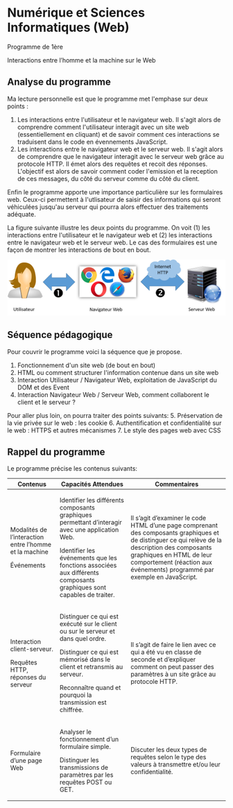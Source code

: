 # Numérique et Sciences Informatiques (Web)

Programme de 1ère 

Interactions entre l’homme et la machine sur le Web

## Analyse du programme

Ma lecture personnelle est que le programme met l'emphase sur deux points :
1. Les interactions entre l'utilisateur et le navigateur web. Il s'agit alors de comprendre comment l'utilisateur interagit avec un site web (essentiellement en cliquant) et de savoir comment ces interactions se traduisent dans le code en évennements JavaScript.
2. Les interactions entre le navigateur web et le serveur web. Il s'agit alors de comprendre que le navigateur interagit avec le serveur web grâce au protocole HTTP. Il émet alors des requêtes et recoit des réponses. L'objectif est alors de savoir comment coder l'emission et la reception de ces messages, du côté du serveur comme du côté du client.

Enfin le programme apporte une importance particulière sur les formulaires web. Ceux-ci permettent à l'utlisateur de saisir des informations qui seront véhiculées jusqu'au serveur qui pourra alors effectuer des traitements adéquate.


La figure suivante illustre les deux points du programme. On voit (1) les interactions entre l'utilisateur et le navigateur web et (2) les interactions entre le navigateur web et le serveur web.
Le cas des formulaires est une façon de montrer les interactions de bout en bout.

![Interactions dans le web](./img/interactions.png)


## Séquence pédagogique

Pour couvrir le programme voici la séquence que je propose. 

1. Fonctionnement d'un site web (de bout en bout)
2. HTML ou comment structurer l'information contenue dans un site web
3. Interaction Utilisateur / Navigateur Web, exploitation de JavaScript du DOM et des Event
4. Interaction Navigateur Web / Serveur Web, comment collaborent le client et le serveur ?


Pour aller plus loin, on pourra traiter des points suivants:
5. Préservation de la vie privée sur le web : les cookie
6. Authentification et confidentialité sur le web : HTTPS et autres mécanismes
7. Le style des pages web avec CSS


## Rappel du programme

Le programme précise les contenus suivants:

| Contenus | Capacités Attendues | Commentaires |
|----------|---------------------| ------|
| <p>Modalités de l’interaction entre l’homme et la machine</p> <p>Événements</p> | <p>Identifier les différents composants graphiques permettant d’interagir avec une application Web.</p> <p>Identifier les événements que les fonctions associées aux différents composants graphiques sont capables de traiter.</p>| Il s’agit d’examiner le code HTML d’une page comprenant des composants graphiques et de distinguer ce qui relève de la description des composants graphiques en HTML de leur comportement (réaction aux événements) programmé par exemple en JavaScript.|
| <p>Interaction client-serveur.</p> <p>Requêtes HTTP, réponses du serveur</p>| <p>Distinguer ce qui est exécuté sur le client ou sur le serveur et dans quel ordre.</p><p>Distinguer ce qui est mémorisé dans le client et retransmis au serveur.</p> <p>Reconnaître quand et pourquoi la transmission est chiffrée.</p> | <p>Il s’agit de faire le lien avec ce qui a été vu en classe de seconde et d’expliquer comment on peut passer des paramètres à un site grâce au protocole HTTP.</p>|
|<p>Formulaire d’une page Web</p> | <p>Analyser le fonctionnement d’un formulaire simple.</p><p>Distinguer les transmissions de paramètres par les requêtes POST ou GET.</p>| <p>Discuter les deux types de requêtes selon le type des valeurs à transmettre et/ou leur confidentialité.</p>








